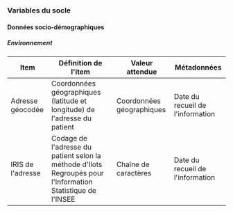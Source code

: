 ### Variables du socle

#### Données socio-démographiques

##### Environnement

| Item                            | Définition de l'item                                                                          | Valeur attendue | Métadonnées |
|---------------------------------|-----------------------------------------------------------------------------------------------|----------------|-------------|
| Adresse géocodée  | Coordonnées géographiques (latitude et longitude) de l'adresse du patient                                   | Coordonnées géographiques | Date du recueil de l'information |
| IRIS de l'adresse | Codage de l'adresse du patient selon la méthode d'Ilots Regroupés pour l'Information Statistique de l'INSEE | Chaîne de caractères | Date du recueil de l'information |
